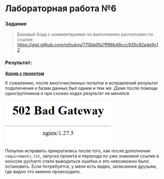 # Лабораторная работа №6
### Задание
> Базовый борд с комментариями по выполнению расположен по ссылке: https://gist.github.com/nzhukov/770bb0fa7ff66b46ccc935c92a4e9c12
### Результат:

[**Архив с проектом**](https://github.com/Stepanova-Anna/Programming-2/tree/main/LR7-4sem/LR7-prog/LR7-prog)


К сожалению, после многочисленных попыток и исправлений результат подключения к базам данных был одним и тем же. Даже после помощи одногруппников и при схожих кодах результат не менялся.

![Лабораторная работа 6](https://github.com/Stepanova-Anna/Programming-2/blob/main/LR6-4sem/502.png)


Попытки исправить прекратились после того, как после дополнения `requirements.txt`, запуска проекта и перехода по уже знакомой ссылке в консоле pycharm стали выводиться ошибки и это невозможно было остановить. Если потребуется, у меня есть видео, записанное друзьям, где видно что именно происходило. 

